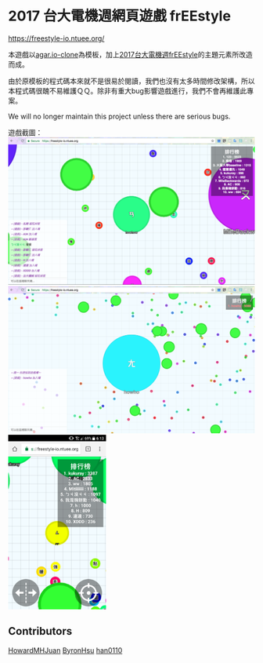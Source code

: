 # 2017 台大電機週網頁遊戲 frEEstyle
https://freestyle-io.ntuee.org/

本遊戲以[agar.io-clone](https://github.com/huytd/agar.io-clone)為模板，加上[2017台大電機週frEEstyle](https://www.facebook.com/2017-%E5%8F%B0%E5%A4%A7%E9%9B%BB%E6%A9%9F%E9%80%B1-free-style-1132875553513949/)的主題元素所改造而成。

由於原模板的程式碼本來就不是很易於閱讀，我們也沒有太多時間修改架構，所以本程式碼很醜不易維護ＱＱ。除非有重大bug影響遊戲進行，我們不會再維護此專案。

We will no longer maintain this project unless there are serious bugs.

遊戲截圖：
![Image](screenshot1.png)
![Image](screenshot2.png)
<img src="screenshot3.png" width="200">

## Contributors
[HowardMHJuan](https://github.com/HowardMHJuan)
[ByronHsu](https://github.com/ByronHsu)
[han0110](https://github.com/han0110)